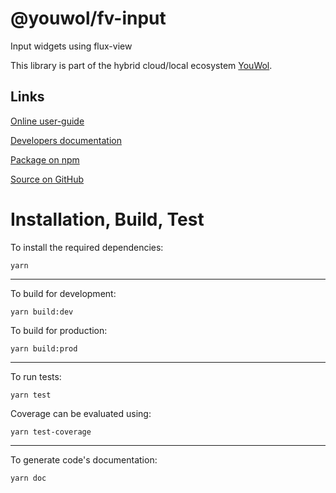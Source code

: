 # @youwol/fv-input

Input widgets using flux-view

This library is part of the hybrid cloud/local ecosystem
[YouWol](https://platform.youwol.com/applications/@youwol/platform/latest).

## Links

[Online user-guide](https://l.youwol.com/doc/@youwol/fv-input)

[Developers documentation](https://platform.youwol.com/applications/@youwol/cdn-explorer/latest?package=@youwol/fv-input)

[Package on npm](https://www.npmjs.com/package/@youwol/fv-input)

[Source on GitHub](https://github.com/youwol/fv-input)

# Installation, Build, Test

To install the required dependencies:

```shell
yarn
```

---

To build for development:

```shell
yarn build:dev
```

To build for production:

```shell
yarn build:prod
```

---

To run tests:

```shell
yarn test
```

Coverage can be evaluated using:

```shell
yarn test-coverage
```

---

To generate code's documentation:

```shell
yarn doc
```
